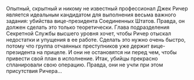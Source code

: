 <!--2025-02-16 12:31:54-->
Опытный, скрытный и никому не известный профессионал Джек Ричер является идеальным кандидатом для выполнения весьма важного задания: убийства вице-президента Соединенных Штатов. Правда, он должен сделать это только теоретически. Глава подразделения Секретной Службы высшего уровня хочет, чтобы Ричер отыскал недостатки и упущения в ее работе. Сделать это нужно очень быстро, потому что группа отчаянных преступников уже держит вице-президента на прицеле. И они не остановятся ни перед чем, чтобы привести свой план в исполнение. Итак, убийцы прекрасно спланировали свою операцию. Правда, они не учли при этом присутствия Ричера…